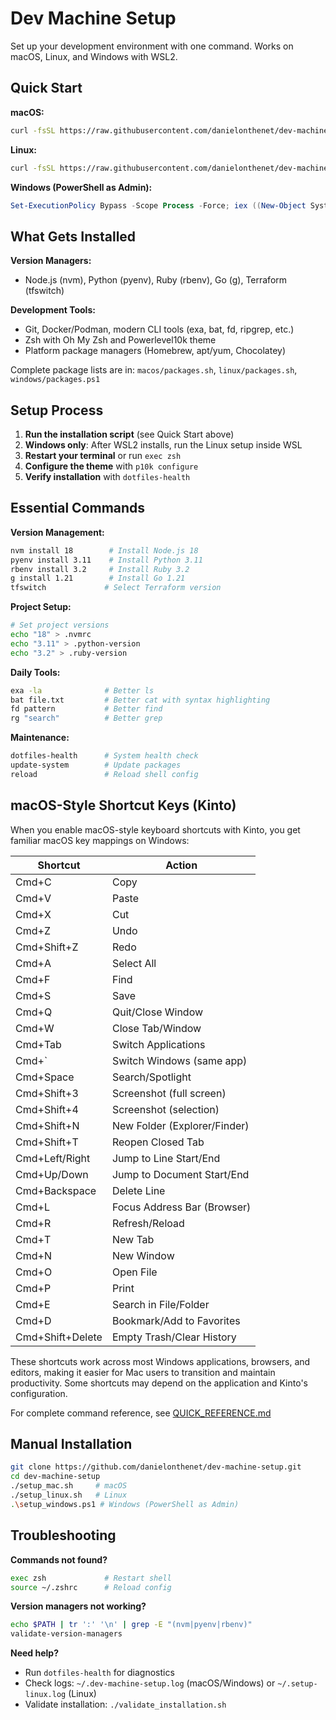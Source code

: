# Dev Machine Setup

Set up your development environment with one command. Works on macOS, Linux, and Windows with WSL2.

## Quick Start

**macOS:**
```bash
curl -fsSL https://raw.githubusercontent.com/danielonthenet/dev-machine-setup/main/setup_mac.sh | bash
```

**Linux:**
```bash
curl -fsSL https://raw.githubusercontent.com/danielonthenet/dev-machine-setup/main/setup_linux.sh | bash
```

**Windows (PowerShell as Admin):**
```powershell
Set-ExecutionPolicy Bypass -Scope Process -Force; iex ((New-Object System.Net.WebClient).DownloadString('https://raw.githubusercontent.com/danielonthenet/dev-machine-setup/main/setup_windows.ps1'))
```

## What Gets Installed

**Version Managers:**
- Node.js (nvm), Python (pyenv), Ruby (rbenv), Go (g), Terraform (tfswitch)

**Development Tools:**
- Git, Docker/Podman, modern CLI tools (exa, bat, fd, ripgrep, etc.)
- Zsh with Oh My Zsh and Powerlevel10k theme
- Platform package managers (Homebrew, apt/yum, Chocolatey)

Complete package lists are in: `macos/packages.sh`, `linux/packages.sh`, `windows/packages.ps1`

## Setup Process

1. **Run the installation script** (see Quick Start above)
2. **Windows only**: After WSL2 installs, run the Linux setup inside WSL
3. **Restart your terminal** or run `exec zsh`
4. **Configure the theme** with `p10k configure`
5. **Verify installation** with `dotfiles-health`

## Essential Commands

**Version Management:**
```bash
nvm install 18        # Install Node.js 18
pyenv install 3.11    # Install Python 3.11
rbenv install 3.2     # Install Ruby 3.2
g install 1.21        # Install Go 1.21
tfswitch             # Select Terraform version
```

**Project Setup:**
```bash
# Set project versions
echo "18" > .nvmrc
echo "3.11" > .python-version
echo "3.2" > .ruby-version
```

**Daily Tools:**
```bash
exa -la              # Better ls
bat file.txt         # Better cat with syntax highlighting
fd pattern           # Better find
rg "search"          # Better grep
```

**Maintenance:**
```bash
dotfiles-health      # System health check
update-system        # Update packages
reload               # Reload shell config
```



## macOS-Style Shortcut Keys (Kinto)

When you enable macOS-style keyboard shortcuts with Kinto, you get familiar macOS key mappings on Windows:

| Shortcut           | Action                        |
|--------------------|-------------------------------|
| Cmd+C              | Copy                          |
| Cmd+V              | Paste                         |
| Cmd+X              | Cut                           |
| Cmd+Z              | Undo                          |
| Cmd+Shift+Z        | Redo                          |
| Cmd+A              | Select All                    |
| Cmd+F              | Find                          |
| Cmd+S              | Save                          |
| Cmd+Q              | Quit/Close Window             |
| Cmd+W              | Close Tab/Window              |
| Cmd+Tab            | Switch Applications           |
| Cmd+`              | Switch Windows (same app)     |
| Cmd+Space          | Search/Spotlight              |
| Cmd+Shift+3        | Screenshot (full screen)      |
| Cmd+Shift+4        | Screenshot (selection)        |
| Cmd+Shift+N        | New Folder (Explorer/Finder)  |
| Cmd+Shift+T        | Reopen Closed Tab             |
| Cmd+Left/Right     | Jump to Line Start/End        |
| Cmd+Up/Down        | Jump to Document Start/End    |
| Cmd+Backspace      | Delete Line                   |
| Cmd+L              | Focus Address Bar (Browser)   |
| Cmd+R              | Refresh/Reload                |
| Cmd+T              | New Tab                       |
| Cmd+N              | New Window                    |
| Cmd+O              | Open File                     |
| Cmd+P              | Print                         |
| Cmd+E              | Search in File/Folder         |
| Cmd+D              | Bookmark/Add to Favorites     |
| Cmd+Shift+Delete   | Empty Trash/Clear History     |

These shortcuts work across most Windows applications, browsers, and editors, making it easier for Mac users to transition and maintain productivity. Some shortcuts may depend on the application and Kinto's configuration.

For complete command reference, see [QUICK_REFERENCE.md](QUICK_REFERENCE.md)

## Manual Installation

```bash
git clone https://github.com/danielonthenet/dev-machine-setup.git
cd dev-machine-setup
./setup_mac.sh     # macOS
./setup_linux.sh   # Linux
.\setup_windows.ps1 # Windows (PowerShell as Admin)
```

## Troubleshooting

**Commands not found?**
```bash
exec zsh             # Restart shell
source ~/.zshrc      # Reload config
```

**Version managers not working?**
```bash
echo $PATH | tr ':' '\n' | grep -E "(nvm|pyenv|rbenv)"
validate-version-managers
```

**Need help?**
- Run `dotfiles-health` for diagnostics
- Check logs: `~/.dev-machine-setup.log` (macOS/Windows) or `~/.setup-linux.log` (Linux)
- Validate installation: `./validate_installation.sh`
